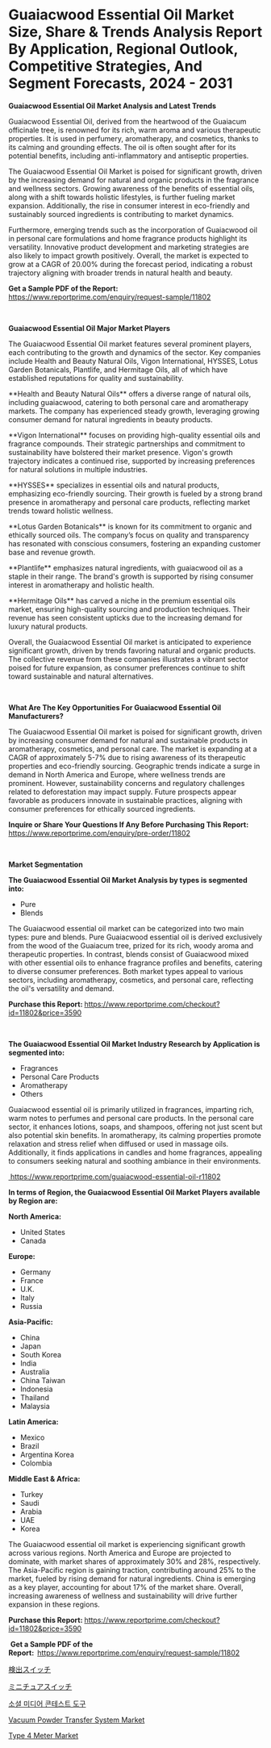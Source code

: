 <p><h1>Guaiacwood Essential Oil Market Size, Share & Trends Analysis Report By Application, Regional Outlook, Competitive Strategies, And Segment Forecasts, 2024 - 2031</h1></p><p><strong>Guaiacwood Essential Oil Market Analysis and Latest Trends</strong></p>
<p><p>Guaiacwood Essential Oil, derived from the heartwood of the Guaiacum officinale tree, is renowned for its rich, warm aroma and various therapeutic properties. It is used in perfumery, aromatherapy, and cosmetics, thanks to its calming and grounding effects. The oil is often sought after for its potential benefits, including anti-inflammatory and antiseptic properties.</p><p>The Guaiacwood Essential Oil Market is poised for significant growth, driven by the increasing demand for natural and organic products in the fragrance and wellness sectors. Growing awareness of the benefits of essential oils, along with a shift towards holistic lifestyles, is further fueling market expansion. Additionally, the rise in consumer interest in eco-friendly and sustainably sourced ingredients is contributing to market dynamics. </p><p>Furthermore, emerging trends such as the incorporation of Guaiacwood oil in personal care formulations and home fragrance products highlight its versatility. Innovative product development and marketing strategies are also likely to impact growth positively. Overall, the market is expected to grow at a CAGR of 20.00% during the forecast period, indicating a robust trajectory aligning with broader trends in natural health and beauty.</p></p>
<p><strong>Get a Sample PDF of the Report:&nbsp;</strong> <a href="https://www.reportprime.com/enquiry/request-sample/11802">https://www.reportprime.com/enquiry/request-sample/11802</a></p>
<p>&nbsp;</p>
<p><strong>Guaiacwood Essential Oil Major Market Players</strong></p>
<p><p>The Guaiacwood Essential Oil market features several prominent players, each contributing to the growth and dynamics of the sector. Key companies include Health and Beauty Natural Oils, Vigon International, HYSSES, Lotus Garden Botanicals, Plantlife, and Hermitage Oils, all of which have established reputations for quality and sustainability.</p><p>**Health and Beauty Natural Oils** offers a diverse range of natural oils, including guaiacwood, catering to both personal care and aromatherapy markets. The company has experienced steady growth, leveraging growing consumer demand for natural ingredients in beauty products. </p><p>**Vigon International** focuses on providing high-quality essential oils and fragrance compounds. Their strategic partnerships and commitment to sustainability have bolstered their market presence. Vigon's growth trajectory indicates a continued rise, supported by increasing preferences for natural solutions in multiple industries.</p><p>**HYSSES** specializes in essential oils and natural products, emphasizing eco-friendly sourcing. Their growth is fueled by a strong brand presence in aromatherapy and personal care products, reflecting market trends toward holistic wellness.</p><p>**Lotus Garden Botanicals** is known for its commitment to organic and ethically sourced oils. The company’s focus on quality and transparency has resonated with conscious consumers, fostering an expanding customer base and revenue growth.</p><p>**Plantlife** emphasizes natural ingredients, with guaiacwood oil as a staple in their range. The brand's growth is supported by rising consumer interest in aromatherapy and holistic health.</p><p>**Hermitage Oils** has carved a niche in the premium essential oils market, ensuring high-quality sourcing and production techniques. Their revenue has seen consistent upticks due to the increasing demand for luxury natural products.</p><p>Overall, the Guaiacwood Essential Oil market is anticipated to experience significant growth, driven by trends favoring natural and organic products. The collective revenue from these companies illustrates a vibrant sector poised for future expansion, as consumer preferences continue to shift toward sustainable and natural alternatives.</p></p>
<p>&nbsp;</p>
<p><strong>What Are The Key Opportunities For Guaiacwood Essential Oil Manufacturers?</strong></p>
<p><p>The Guaiacwood Essential Oil market is poised for significant growth, driven by increasing consumer demand for natural and sustainable products in aromatherapy, cosmetics, and personal care. The market is expanding at a CAGR of approximately 5-7% due to rising awareness of its therapeutic properties and eco-friendly sourcing. Geographic trends indicate a surge in demand in North America and Europe, where wellness trends are prominent. However, sustainability concerns and regulatory challenges related to deforestation may impact supply. Future prospects appear favorable as producers innovate in sustainable practices, aligning with consumer preferences for ethically sourced ingredients.</p></p>
<p><strong>Inquire or Share Your Questions If Any Before Purchasing This Report:</strong> <a href="https://www.reportprime.com/enquiry/pre-order/11802">https://www.reportprime.com/enquiry/pre-order/11802</a></p>
<p>&nbsp;</p>
<p><strong>Market Segmentation</strong></p>
<p><strong>The Guaiacwood Essential Oil Market Analysis by types is segmented into:</strong></p>
<p><ul><li>Pure</li><li>Blends</li></ul></p>
<p><p>The Guaiacwood essential oil market can be categorized into two main types: pure and blends. Pure Guaiacwood essential oil is derived exclusively from the wood of the Guaiacum tree, prized for its rich, woody aroma and therapeutic properties. In contrast, blends consist of Guaiacwood mixed with other essential oils to enhance fragrance profiles and benefits, catering to diverse consumer preferences. Both market types appeal to various sectors, including aromatherapy, cosmetics, and personal care, reflecting the oil's versatility and demand.</p></p>
<p><strong>Purchase this Report:&nbsp;</strong><a href="https://www.reportprime.com/checkout?id=11802&price=3590">https://www.reportprime.com/checkout?id=11802&price=3590</a></p>
<p>&nbsp;</p>
<p><strong>The Guaiacwood Essential Oil Market Industry Research by Application is segmented into:</strong></p>
<p><ul><li>Fragrances</li><li>Personal Care Products</li><li>Aromatherapy</li><li>Others</li></ul></p>
<p><p>Guaiacwood essential oil is primarily utilized in fragrances, imparting rich, warm notes to perfumes and personal care products. In the personal care sector, it enhances lotions, soaps, and shampoos, offering not just scent but also potential skin benefits. In aromatherapy, its calming properties promote relaxation and stress relief when diffused or used in massage oils. Additionally, it finds applications in candles and home fragrances, appealing to consumers seeking natural and soothing ambiance in their environments.</p></p>
<p><a href="https://www.reportprime.com/guaiacwood-essential-oil-r11802">&nbsp;https://www.reportprime.com/guaiacwood-essential-oil-r11802</a></p>
<p><strong>In terms of Region, the Guaiacwood Essential Oil Market Players available by Region are:</strong></p>
<p>
    <p> <strong> North America: </strong>
        <ul>
            <li>United States</li>
            <li>Canada</li>
        </ul>
        </p> 
    <p> <strong> Europe: </strong>
        <ul>
            <li>Germany</li>
            <li>France</li>
            <li>U.K.</li>
            <li>Italy</li>
            <li>Russia</li>
        </ul>
        </p> 
    <p> <strong> Asia-Pacific: </strong>
        <ul>
            <li>China</li>
            <li>Japan</li>
            <li>South Korea</li>
            <li>India</li>
            <li>Australia</li>
            <li>China Taiwan</li>
            <li>Indonesia</li>
            <li>Thailand</li>
            <li>Malaysia</li>
        </ul>
        </p> 
    <p> <strong> Latin America: </strong>
        <ul>
            <li>Mexico</li>
            <li>Brazil</li>
            <li>Argentina Korea</li>
            <li>Colombia</li>
        </ul>
        </p> 
    <p> <strong> Middle East & Africa: </strong>
        <ul>
            <li>Turkey</li>
            <li>Saudi</li>
            <li>Arabia</li>
            <li>UAE</li>
            <li>Korea</li>
        </ul>
    </p>
    </p>
<p><p>The Guaiacwood essential oil market is experiencing significant growth across various regions. North America and Europe are projected to dominate, with market shares of approximately 30% and 28%, respectively. The Asia-Pacific region is gaining traction, contributing around 25% to the market, fueled by rising demand for natural ingredients. China is emerging as a key player, accounting for about 17% of the market share. Overall, increasing awareness of wellness and sustainability will drive further expansion in these regions.</p></p>
<p><strong>Purchase this Report: </strong><a href="https://www.reportprime.com/checkout?id=11802&price=3590">https://www.reportprime.com/checkout?id=11802&price=3590</a></p>
<p>&nbsp;<strong>Get a Sample PDF of the Report:&nbsp;&nbsp;</strong><a href="https://www.reportprime.com/enquiry/request-sample/11802">https://www.reportprime.com/enquiry/request-sample/11802</a></p>
<p><strong></strong></p>
<p><p><a href="https://medium.com/@narcisoferry/%E6%A4%9C%E5%87%BA%E3%82%B9%E3%82%A4%E3%83%83%E3%83%81%E5%B8%82%E5%A0%B4%E3%81%AE%E8%A6%8F%E6%A8%A1%E3%81%A8%E3%82%B7%E3%82%A7%E3%82%A2%E5%88%86%E6%9E%90-%E6%88%90%E9%95%B7%E3%83%88%E3%83%AC%E3%83%B3%E3%83%89%E3%81%A8%E4%BA%88%E6%B8%AC-2024%E5%B9%B4-2031%E5%B9%B4-c6197b6aa314">検出スイッチ</a></p><p><a href="https://medium.com/@narcisoferry/%E3%82%B0%E3%83%AD%E3%83%BC%E3%83%90%E3%83%AB%E3%83%9F%E3%83%8B%E3%83%81%E3%83%A5%E3%82%A2%E3%82%B9%E3%82%A4%E3%83%83%E3%83%81%E5%B8%82%E5%A0%B4%E3%81%AE%E3%83%88%E3%83%AC%E3%83%B3%E3%83%89%E3%81%AB%E9%96%A2%E3%81%99%E3%82%8B%E6%88%A6%E7%95%A5%E7%9A%84%E3%81%AA%E6%B4%9E%E5%AF%9F-2024%E5%B9%B4-2031%E5%B9%B4-164%E3%83%9A%E3%83%BC%E3%82%B8%E3%81%A7%E3%82%AB%E3%83%90%E3%83%BC%E3%81%95%E3%82%8C%E3%81%A6%E3%81%84%E3%81%BE%E3%81%99-109fe180489e">ミニチュアスイッチ</a></p><p><a href="https://medium.com/@eunicevaughan35/%EC%86%8C%EC%85%9C-%EB%AF%B8%EB%94%94%EC%96%B4-%EC%BD%98%ED%85%8C%EC%8A%A4%ED%8A%B8-%EB%8F%84%EA%B5%AC-%EC%8B%9C%EC%9E%A5-%EC%A0%84%EB%A7%9D-2024%EB%85%84%EB%B6%80%ED%84%B0-2031%EB%85%84%EA%B9%8C%EC%A7%80%EC%9D%98-%EA%B8%80%EB%A1%9C%EB%B2%8C-%EC%8B%9C%EC%9E%A5-%EB%8F%99%ED%96%A5-%EB%B0%8F-%EB%B6%84%EC%84%9D-149%ED%8E%98%EC%9D%B4%EC%A7%80%EC%97%90-%EA%B1%B8%EC%B3%90-%EB%8B%A4%EB%A3%B8-57e8f7a71c3a">소셜 미디어 콘테스트 도구</a></p><p><a href="https://medium.com/@stellasauer1918/emerging-opportunities-and-challenges-in-the-global-vacuum-powder-transfer-system-market-2024-01780a7ff03d">Vacuum Powder Transfer System Market</a></p><p><a href="https://medium.com/@stellasauer1918/type-4-meter-market-size-is-growing-at-cagr-of-13-7-1f60f4b560a3">Type 4 Meter Market</a></p></p>